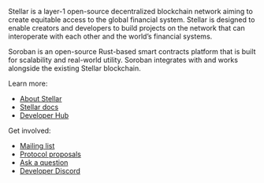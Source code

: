 Stellar is a layer-1 open-source decentralized blockchain network aiming to create equitable access to the global financial system. Stellar is designed to enable creators and developers to build projects on the network that can interoperate with each other and the world’s financial systems.

Soroban is an open-source Rust-based smart contracts platform that is built for scalability and real-world utility. Soroban integrates with and works alongside the existing Stellar blockchain.

Learn more:

- [About Stellar](https://www.stellar.org/learn/intro-to-stellar)  
- [Stellar docs](https://developers.stellar.org/docs/)
- [Developer Hub](https://stellar.org/stellar-developer-hub)

Get involved:

- [Mailing list](https://groups.google.com/g/stellar-dev)  
- [Protocol proposals](https://github.com/stellar/stellar-protocol)  
- [Ask a question](https://stellar.stackexchange.com/questions/ask)  
- [Developer Discord](https://discord.gg/stellardev)
